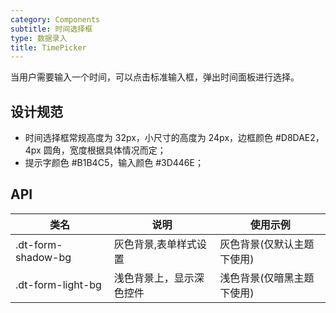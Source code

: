 ```yaml
---
category: Components
subtitle: 时间选择框
type: 数据录入
title: TimePicker
---
```


当用户需要输入一个时间，可以点击标准输入框，弹出时间面板进行选择。

## 设计规范

- 时间选择框常规高度为 32px，小尺寸的高度为 24px，边框颜色 #D8DAE2，4px 圆角，宽度根据具体情况而定；
- 提示字颜色 #B1B4C5，输入颜色 #3D446E；

## API

|类名  |说明  |使用示例  |
|---------|---------|---------|
|.dt-form-shadow-bg  | 灰色背景,表单样式设置   | 灰色背景(仅默认主题下使用)   |
|.dt-form-light-bg  | 浅色背景上，显示深色控件   | 浅色背景(仅暗黑主题下使用)   |
